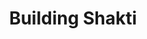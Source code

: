 ---
year: "2020"
title: "Building Shakti"
description: ["We believe that confident and empowered women are essential for a strong and resilient society. Unfortunately, vitality of women as a catalyst for change is grossly underestimated. ",
             "Kiran Shakti Program was launched to empower Indian women (especially homemakers) via life skills training in their native language. The success of our first course \"Everyday law for Women\" laid the foundation for Shakti Program. ",]

image: "assets/images/about/about-us-2.png"
button: 

    type: "btn3"  # btn1 for primary, btn2 for secondary, btn3 for tertiary
    text: "Learn More about Shakti"
    path: "/shakti"
---